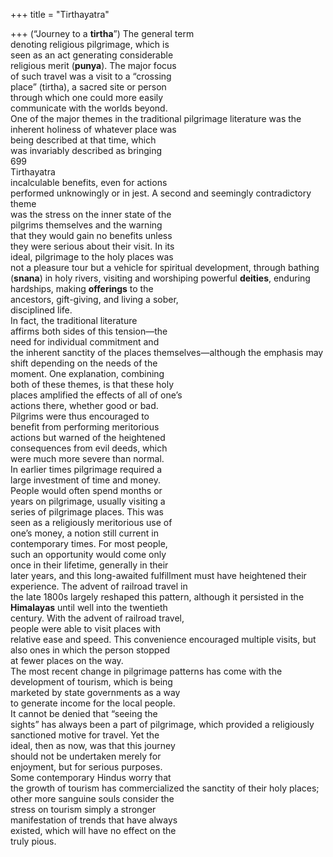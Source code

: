+++
title = "Tirthayatra"

+++
(“Journey to a **tirtha**”) The general term  
denoting religious pilgrimage, which is  
seen as an act generating considerable  
religious merit (**punya**). The major focus  
of such travel was a visit to a “crossing  
place” (tirtha), a sacred site or person  
through which one could more easily  
communicate with the worlds beyond.  
One of the major themes in the traditional pilgrimage literature was the  
inherent holiness of whatever place was  
being described at that time, which  
was invariably described as bringing  
699  
Tirthayatra  
incalculable benefits, even for actions  
performed unknowingly or in jest. A second and seemingly contradictory theme  
was the stress on the inner state of the  
pilgrims themselves and the warning  
that they would gain no benefits unless  
they were serious about their visit. In its  
ideal, pilgrimage to the holy places was  
not a pleasure tour but a vehicle for spiritual development, through bathing  
(**snana**) in holy rivers, visiting and worshiping powerful **deities**, enduring  
hardships, making **offerings** to the  
ancestors, gift-giving, and living a sober,  
disciplined life.  
In fact, the traditional literature  
affirms both sides of this tension—the  
need for individual commitment and  
the inherent sanctity of the places themselves—although the emphasis may  
shift depending on the needs of the  
moment. One explanation, combining  
both of these themes, is that these holy  
places amplified the effects of all of one’s  
actions there, whether good or bad.  
Pilgrims were thus encouraged to  
benefit from performing meritorious  
actions but warned of the heightened  
consequences from evil deeds, which  
were much more severe than normal.  
In earlier times pilgrimage required a  
large investment of time and money.  
People would often spend months or  
years on pilgrimage, usually visiting a  
series of pilgrimage places. This was  
seen as a religiously meritorious use of  
one’s money, a notion still current in  
contemporary times. For most people,  
such an opportunity would come only  
once in their lifetime, generally in their  
later years, and this long-awaited fulfillment must have heightened their experience. The advent of railroad travel in  
the late 1800s largely reshaped this pattern, although it persisted in the  
**Himalayas** until well into the twentieth  
century. With the advent of railroad travel,  
people were able to visit places with  
relative ease and speed. This convenience encouraged multiple visits, but  
also ones in which the person stopped  
at fewer places on the way.  
The most recent change in pilgrimage patterns has come with the development of tourism, which is being  
marketed by state governments as a way  
to generate income for the local people.  
It cannot be denied that “seeing the  
sights” has always been a part of pilgrimage, which provided a religiously  
sanctioned motive for travel. Yet the  
ideal, then as now, was that this journey  
should not be undertaken merely for  
enjoyment, but for serious purposes.  
Some contemporary Hindus worry that  
the growth of tourism has commercialized the sanctity of their holy places;  
other more sanguine souls consider the  
stress on tourism simply a stronger  
manifestation of trends that have always  
existed, which will have no effect on the  
truly pious.